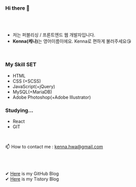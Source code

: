 
### Hi there 👋
<br />
<br />

- 저는 퍼블리싱 / 프론트엔드 웹 개발자입니다.
- <b>Kenna(케나)</b>는 영어이름이에요. Kenna로 편하게 불러주세요😘
 <br />

### My Skill SET

- HTML
- CSS (+SCSS)
- JavaScript(+jQuery)
- MySQL(+MariaDB)
- Adobe Photoshop(+Adobe Illustrator)


### Studying...

- React
- GIT
 <br />


📫   How to contact me : kenna.hwa@gmail.com  

 <br />
 <br />
 
✔ <a href="https://kenna-hwa.github.io/">Here</a> is my GitHub Blog <br>
✔ <a href="https://kenna-hwa.tistory.com/">Here</a> is my Tistory Blog
 <br />
 



